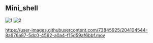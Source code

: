 ## Mini_shell
![1](https://user-images.githubusercontent.com/73845925/205608171-0c1e2d1e-bda2-4f8e-a8b5-8db2ab1252ae.jpg)
![2](https://user-images.githubusercontent.com/73845925/205608158-d76e43af-a601-48e4-b978-ee1c48485104.jpg)


https://user-images.githubusercontent.com/73845925/204104544-8a676a87-5dc0-4562-a0a4-f15d59af6bbf.mov
